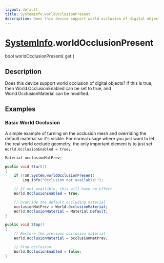 ```yaml
---
layout: default
title: SystemInfo.worldOcclusionPresent
description: Does this device support world occlusion of digital objects? If this is true, then World.OcclusionEnabled can be set to true, and World.OcclusionMaterial can be modified.
---
```

# [SystemInfo]({{site.url}}/Pages/Reference/SystemInfo.html).worldOcclusionPresent

<div class='signature' markdown='1'>
bool worldOcclusionPresent{ get }
</div>

## Description
Does this device support world occlusion of digital
objects? If this is true, then World.OcclusionEnabled can be set
to true, and World.OcclusionMaterial can be modified.


## Examples

### Basic World Occlusion

A simple example of turning on the occlusion mesh and overriding the
default material so it's visible. For normal usage where you just
want to let the real world occlude geometry, the only important
element is to just set `World.OcclusionEnabled = true;`.
```csharp
Material occlusionMatPrev;

public void Start()
{
	if (!SK.System.worldOcclusionPresent)
		Log.Info("Occlusion not available!");

	// If not available, this will have no effect
	World.OcclusionEnabled = true;

	// Override the default occluding material
	occlusionMatPrev = World.OcclusionMaterial;
	World.OcclusionMaterial = Material.Default;
}

public void Stop()
{
	// Restore the previous occlusion material
	World.OcclusionMaterial = occlusionMatPrev;

	// Stop occlusion
	World.OcclusionEnabled = false;
}
```

